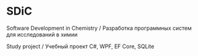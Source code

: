 # SDiC

Software Development in Chemistry / Разработка программных систем для исследований в химии

Study project / Учебный проект
C#, WPF, EF Core, SQLite
